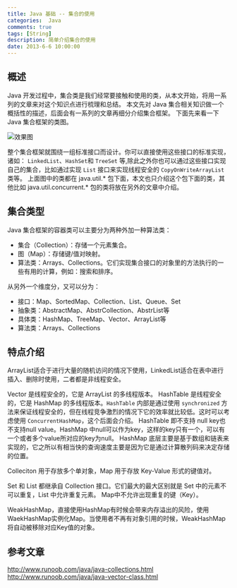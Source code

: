 ```yaml
---
title: Java 基础 -- 集合的使用
categories:  Java
comments: true
tags: [String]
description: 简单介绍集合的使用
date: 2013-6-6 10:00:00
---
```


## 概述

Java 开发过程中，集合类是我们经常要接触和使用的类，从本文开始，将用一系列的文章来对这个知识点进行梳理和总结。
本文先对 Java 集合相关知识做一个概括性的描述，后面会有一系列的文章再细分介绍集合框架。
下面先来看一下 Java 集合框架的类图。

![效果图](http://www.plantuml.com/plantuml/svg/XLEnRXH13EtdAqRfao-W2882K4125q7jx1aOtTpkCJCRwGIfa29A2X12aP3egA10eipVt05_mNd7hCUQMr9aitxsivzzRuzZWf3wfJUdBdcq1m_W7EoVgylDkxVRBvVRppytLzS7nhImnBY21kslRn-tFpxOLwRn4AEz7GAi8mTtEk-nIQvhexaeITllxtzVlzby-ieyAbsk8C2PHmsaBcZgGrZjIAvD69vnN4IpBYISQ-mHdBldr9bWE8ifG9Cio-LmJ-gk6vH3MBEYUn1VK5sEdY8iD7BYsWNEDKPHAhQwFySskRJ-LyNmQK0SGjhkrkkZ8oLCtYbvUCXAweGIbVzpGccJAI9FjhMP8IcgpfXSDxz9fhXnBMjSJwfO06TgIdKevG7nbLX1mGLuuc8g3O9bzBZ77Ylxg1fPZU09-yZagGgICPNxJ-CiS9BtigShWH-w5vQZZk8iYSG6WZt19dM1Wrc2Pb5-ojHPaVCe8nkpmNPm1TArAv2FBh0slE2cXjXjwgZqiDoZnCj0QFNTRXv3M-p-U8Q0DpFpgiDJs9AO8IihZ3U-SIljlsAwVARx4kCFBtJUOCmGLHHeQzJ7Ov_iouXHwWjBMM6Vt2h3sN4NvXZRUR_qVm40)

整个集合框架就围绕一组标准接口而设计。你可以直接使用这些接口的标准实现，诸如： `LinkedList`、`HashSet`和 `TreeSet` 等,除此之外你也可以通过这些接口实现自己的集合，比如通过实现 `List` 接口来实现线程安全的 `CopyOnWriteArrayList` 类等。
上面图中的类都在 java.util.* 包下面，本文也只介绍这个包下面的类，其他比如 java.util.concurrent.* 包的类将放在另外的文章中介绍。

## 集合类型

Java 集合框架的容器类可以主要分为两种外加一种算法类：

 - 集合（Collection）：存储一个元素集合。
 - 图（Map）：存储键/值对映射。
 - 算法类：Arrays、Collections。它们实现集合接口的对象里的方法执行的一些有用的计算，例如：搜索和排序。

从另外一个维度分，又可以分为：

 - 接口：Map、SortedMap、Collection、List、Queue、Set
 - 抽象类：AbstractMap、AbstrCollection、AbstrList等
 - 具体类：HashMap、TreeMap、Vector、ArrayList等
 - 算法类：Arrays、Collections


## 特点介绍

ArrayList适合于进行大量的随机访问的情况下使用，LinkedList适合在表中进行插入、删除时使用，二者都是非线程安全。

Vector 是线程安全的，它是 ArrayList 的多线程版本。
HashTable 是线程安全的，它是 HashMap 的多线程版本。`HashTable` 内部是通过使用 `synchronized` 方法来保证线程安全的，但在线程竞争激烈的情况下它的效率就比较低。这时可以考虑使用 `ConcurrentHashMap`，这个后面会介绍。
HashTable 即不支持 null key也不支持null value。HashMap 中null可以作为key，这样的key只有一个，可以有一个或者多个value所对应的key为null。
HashMap 底层主要是基于数组和链表来实现的，它之所以有相当快的查询速度主要是因为它是通过计算散列码来决定存储的位置。

Colleciton 用于存放多个单对象，Map 用于存放 Key-Value 形式的键值对。

Set 和 List 都继承自 Collection 接口。它们最大的最大区别就是 Set 中的元素不可以重复，List 中允许重复元素。
Map中不允许出现重复的键（Key）。

WeakHashMap，直接使用HashMap有时候会带来内存溢出的风险，使用WaekHashMap实例化Map。当使用者不再有对象引用的时候，WeakHashMap将自动被移除对应Key值的对象。



## 参考文章

http://www.runoob.com/java/java-collections.html
http://www.runoob.com/java/java-vector-class.html


<!-- plantuml 代码 -->

<!--  

@startuml
Title "Java 集合框架图"

namespace 算法 {
class Arrays
class Collections
}

namespace 比较器 {
class Comparable
class Comparator
}

namespace Map {
interface Map
interface SortedMap
interface NavigableMap
abstract class AbstractMap
abstract class Dictionary
class HashMap
class WeakHashMap
class LinkedHashMap
class Hashtable
class IdentityHashMap

class TreeMap

Map <|.. AbstractMap
AbstractMap <|-- HashMap
AbstractMap <|-- WeakHashMap
HashMap <|-- LinkedHashMap
Map <|.. Hashtable
Dictionary  <|-- Hashtable
Map  <|-- SortedMap
SortedMap  <|-- NavigableMap
AbstractMap <|-- TreeMap
NavigableMap <|.. TreeMap
AbstractMap <|-- IdentityHashMap
}

namespace Collection {
interface Collection
interface List
interface Set
interface Queue
interface SortedSet
interface NavigableSet
abstract class AbstractCollection
abstract class AbstractList
abstract class AbstractSet
abstract class AbstractQueue
abstract class AbstractSequentialList

class HashSet
class TreeSet
class LinkedHashSet
class Vector
class Stack
class ArrayList
class LinkedList


Collection <|-- List
Collection <|--  Set
Collection <|--  Queue
Collection <|.. AbstractCollection
AbstractCollection  <|-- AbstractList
List  <|.. AbstractList
AbstractList <|-- AbstractSequentialList
AbstractCollection  <|-- AbstractSet
Set <|.. AbstractSet
AbstractCollection  <|-- AbstractQueue
Queue <|.. AbstractQueue
Set <|--  SortedSet
SortedSet  <|--  NavigableSet
AbstractSet <|-- HashSet
AbstractSet <|-- TreeSet
NavigableSet <|.. TreeSet
HashSet <|--  LinkedHashSet
AbstractList <|--  Vector
AbstractList <|--  ArrayList
AbstractSequentialList <|-- LinkedList
Vector <|-- Stack
}
@enduml

-->
